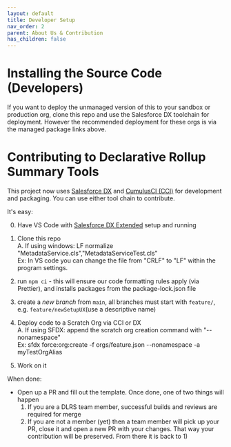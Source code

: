 ```yaml
---
layout: default
title: Developer Setup
nav_order: 2
parent: About Us & Contribution
has_children: false
---
```


# Installing the Source Code (Developers)

If you want to deploy the unmanaged version of this to your sandbox or production org, clone this repo and use the Salesforce DX toolchain for deployment. However the recommended deployment for these orgs is via the managed package links above.

# Contributing to Declarative Rollup Summary Tools

This project now uses [Salesforce DX](https://trailhead.salesforce.com/content/learn/modules/sfdx_app_dev) and [CumulusCI (CCI)](https://trailhead.salesforce.com/en/content/learn/trails/build-applications-with-cumulusci) for development and packaging. You can use either tool chain to contribute.

It's easy:

0. Have VS Code with [Salesforce DX Extended](https://marketplace.visualstudio.com/items?itemName=salesforce.salesforcedx-vscode-expanded) setup and running

1. Clone this repo  
   A. If using windows: LF normalize "MetadataService.cls","MetadataServiceTest.cls"  
    Ex: In VS code you can change the file from "CRLF" to "LF" within the program settings.
2. run `npm ci` - this will ensure our code formatting rules apply (via Prettier), and installs packages from the package-lock.json file
3. create a _new branch_ from `main`, all branches must start with `feature/`, e.g. `feature/newSetupUX`(use a descriptive name)
4. Deploy code to a Scratch Org via CCI or DX  
   A. If using SFDX: append the scratch org creation command with "--nonamespace"  
    Ex: sfdx force:org:create -f orgs/feature.json --nonamespace -a myTestOrgAlias
5. Work on it

When done:

- Open up a PR and fill out the template. Once done, one of two things will happen
  1. If you are a DLRS team member, successful builds and reviews are required for merge
  2. If you are not a member (yet) then a team member will pick up your PR, close it and open a new PR with your changes. That way your contribution will be preserved. From there it is back to 1)
